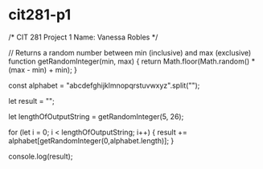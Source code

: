 # cit281-p1

/*
    CIT 281 Project 1
    Name: Vanessa Robles
*/

// Returns a random number between min (inclusive) and max (exclusive)
function getRandomInteger(min, max) {
    return Math.floor(Math.random() * (max - min) + min);
}

const alphabet = "abcdefghijklmnopqrstuvwxyz".split("");

let result = "";

let lengthOfOutputString = getRandomInteger(5, 26);

for (let i = 0; i < lengthOfOutputString; i++) {
    result += alphabet[getRandomInteger(0,alphabet.length)];
}

console.log(result);

